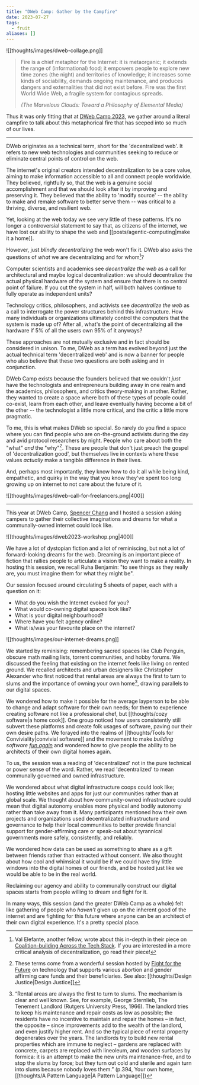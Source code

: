 ```yaml
---
title: "DWeb Camp: Gather by the Campfire"
date: 2023-07-27
tags:
  - fruit
aliases: []
---
```


![[thoughts/images/dweb-collage.png]]

> Fire is a chief metaphor for the Internet: it is metaorganic; it extends the range of (informational) food; it empowers people to explore new time zones (the night) and territories of knowledge; it increases some kinds of sociability, demands ongoing maintenance, and produces dangers and externalities that did not exist before. Fire was the first World Wide Web, a fragile system for contagious spreads.
>
> _(The Marvelous Clouds: Toward a Philosophy of Elemental Media)_

Thus it was only fitting that at [DWeb Camp 2023](https://dwebcamp.org/), we gather around a literal campfire to talk about this metaphorical fire that has seeped into so much of our lives.

---

DWeb originates as a technical term, short for the 'decentralized web'. It refers to new web technologies and communities seeking to reduce or eliminate central points of control on the web.

The internet's original creators intended decentralization to be a core value, aiming to make information accessible to all and connect people worldwide. They believed, rightfully so, that the web is a genuine social accomplishment and that we should look after it by improving and preserving it. They believed that the ability to 'modify source' -- the ability to make and remake software to better serve them -- was critical to a thriving, diverse, and resilient web.

Yet, looking at the web today we see very little of these patterns. It's no longer a controversial statement to say that, as citizens of the internet, we have lost our ability to shape the web and [[posts/agentic-computing|make it a home]].

However, just _blindly decentralizing_ the web won't fix it. DWeb also asks the questions of _what_ we are decentralizing and for whom[^1]?

[^1]: Val Elefante, another fellow, wrote about this in-depth in their piece on [Coalition-building Across the Tech Stack](https://valelefante.substack.com/p/dweb-camp-2023-coalition-building). If you are interested in a more critical analysis of decentralization, go read their piece!

Computer scientists and academics see _decentralize the web_ as a call for architectural and maybe logical decentralization: we should decentralize the actual physical hardware of the system and ensure that there is no central point of failure. If you cut the system in half, will both halves continue to fully operate as independent units?

Technology critics, philosophers, and activists see _decentralize the web_ as a call to interrogate the power structures behind this infrastructure. How many individuals or organizations ultimately control the computers that the system is made up of? After all, what's the point of decentralizing all the hardware if 5% of all the users own 95% of it anyways?

These approaches are not mutually exclusive and in fact should be considered in unison. To me, DWeb as a term has evolved beyond just the actual technical term 'decentralized web' and is now a banner for people who also believe that these two questions are both asking and in conjunction.

DWeb Camp exists because the founders believed that we couldn't _just_ have the technologists and entrepreneurs building away in one realm and the academics, philosophers, and critics theory-making in another. Rather, they wanted to create a space where both of these types of people could co-exist, learn from each other, and leave eventually having become a bit of the other -- the technologist a little more critical, and the critic a little more pragmatic.

To me, this is what makes DWeb so special. So rarely do you find a space where you can find people who are on-the-ground activists during the day and avid protocol researchers by night. People who care about both the "what" _and_ the "why"[^2]. These are people that don't just preach the gospel of 'decentralization good', but themselves live in contexts where these values _actually_ make a tangible difference in their lives.

[^2]: These terms come from a wonderful session hosted by [Fight for the Future](https://www.fightforthefuture.org/) on technology that supports various abortion and gender affirming care funds and their beneficiaries. See also: [[thoughts/Design Justice|Design Justice]]

And, perhaps most importantly, they know how to do it all while being kind, empathetic, and quirky in the way that you know they've spent too long growing up on internet to not care about the future of it.

![[thoughts/images/dweb-call-for-freelancers.png|400]]

---

This year at DWeb Camp, [Spencer Chang](https://spencerchang.me) and I hosted a session asking campers to gather their collective imaginations and dreams for what a communally-owned internet could look like.

![[thoughts/images/dweb2023-workshop.png|400]]

We have a lot of dystopian fiction and a lot of reminiscing, but not a lot of forward-looking dreams for the web. Dreaming is an important piece of fiction that rallies people to articulate a vision they want to make a reality. In hosting this session, we recall Ruha Benjamin: "to see things as they really are, you must imagine them for what they might be".

Our session focused around circulating 5 sheets of paper, each with a question on it:

- What do you wish the Internet evoked for you?
- What would co-owning digital spaces look like?
- What is your digital neighbourhood?
- Where have you felt agency online?
- What is/was your favourite place on the internet?

![[thoughts/images/our-internet-dreams.png]]

We started by reminising: remembering sacred spaces like Club Penguin, obscure math mailing lists, torrent communities, and hobby forums. We discussed the feeling that existing on the internet feels like living on rented ground. We recalled architects and urban designers like Christopher Alexander who first noticed that rental areas are always the first to turn to slums and the importance of owning your own home[^3], drawing parallels to our digital spaces.

[^3]: “Rental areas are always the first to turn to slums. The mechanism is clear and well known. See, for example, George Sternlieb, The Tenement Landlord (Rutgers University Press, 1966). The landlord tries to keep his maintenance and repair costs as low as possible; the residents have no incentive to maintain and repair the homes – in fact, the opposite – since improvements add to the wealth of the landlord, and even justify higher rent. And so the typical piece of rental property degenerates over the years. The landlords try to build new rental properties which are immune to neglect – gardens are replaced with concrete, carpets are replaced with lineoleum, and wooden surfaces by formica: it is an attempt to make the new units maintenance-free, and to stop the slums by force; but they turn out cold and sterile and again turn into slums because nobody loves them.” (p.394, Your own home, [[thoughts/A Pattern Language|A Pattern Language]])

We wondered how to make it possible for the average layperson to be able to change and adapt software for their own needs; for them to experience creating software not like a professional chef, but [[thoughts/cozy software|a home cook]]. One group noticed how users consistently still subvert these platforms and create folk usages of software, paving our their own desire paths. We forayed into the realms of [[thoughts/Tools for Conviviality|convivial software]] and the movement to make _building software [fun again](https://notes.mmm.page/paper)_ and wondered how to give people the ability to be architects of their own digital homes again.

To us, the session was a reading of 'decentralized' not in the pure technical or power sense of the word. Rather, we read 'decentralized' to mean communally governed and owned infrastructure.

We wondered about what digital infrastructure coops could look like; hosting little websites and apps for just our communities rather than at global scale. We thought about how community-owned infrastructure could mean that digital autonomy enables more physical and bodily autonomy rather than take away from it. Many participants mentioned how their own projects and organizations used decentralizated infrastructure and governance to help their local communities to better provide financial support for gender-affirming care or speak-out about tyrannical governments more safely, consistently, and reliably.

We wondered how data can be used as something to share as a gift between friends rather than extracted without consent. We also thought about how cool and whimsical it would be if we could have tiny little windows into the digital homes of our friends, and be hosted just like we would be able to be in the real world.

Reclaiming our agency and ability to communally construct our digital spaces starts from people willing to dream and fight for it.

In many ways, this session (and the greater DWeb Camp as a whole) felt like gathering of people who _haven't_ given up on the inherent good of the internet and are fighting for this future where anyone can be an architect of their own digital experience. It's a pretty special place.
